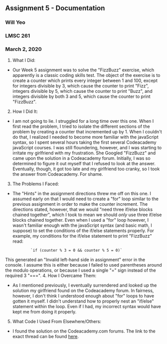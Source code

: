 ## Assignment 5 - Documentation
### Will Yeo
### LMSC 261
### March 2, 2020

1. What I Did:
- Our Week 5 assignment was to solve the  "FizzBuzz" exercise, which apparently is a classic coding skills test. The object of the exercise is to create a counter which prints every integer between 1 and 100, except for integers divisible by 3, which cause the counter to print "Fizz", integers divisible by 5, which cause the counter to print "Buzz", and integers divisible by both 3 and 5, which cause the counter to print "FizzBuzz".
2. How I Did It:
- I am not going to lie. I struggled for a long time over this one. When I first read the problem, I tried to isolate the different sections of the problem by creating a counter that incremented up by 1. When I couldn't do that, I realized I needed to become more familiar with the javaScript syntax, so I spent several hours taking the first several Codeacademy javaScript courses. I was still floundering, however, and I was starting to irritate my girlfriend with my frustration. She Googled "FizzBuzz" and came upon the solution in a Codeacademy forum. Initially, I was so determined to figure it out myself that I refused to look at the answer. Eventually, though, it got too late and my girlfriend too cranky, so I took the answer from Codeacademy. For shame.  
3. The Problems I Faced:
- The "Hints" in the assignment directions threw me off on this one. I assumed early on that I would need to create a "for" loop similar to the previous assignment in order to make the counter increment. The directions stated, however, that we would "need three if/else blocks chained together", which I took to mean we should *only* use three if/else blocks chained together. Even when I used a "for" loop however, I wasn't familiar enough with the javaScript syntax (and basic math, I suppose) to set the conditions of the if/else statements properly. For example, my conditions for the if/else statement to print "FizzBuzz" read:

              `if (counter % 3 = 0 && counter % 5 = 0)`

This generated an "Invalid left-hand side in assignment" error in the console. I assume this is either because I failed to used parentheses around the modulo operations, or because I used a single "=" sign instead of the required 3 "===".
4. How I Overcame Them:
- As I mentioned previously, I eventually surrendered and looked up the solution my girlfriend found on the Codeacademy forum. In fairness, however, I don't think I understood enough about "for" loops to have gotten it myself. I didn't understand how to properly nest an "if/else" statement within the loop. Even if I had, my incorrect syntax would have  kept me from doing it properly.   
5. What Code I Used From Elsewhere/Others:
- I found the solution on the Codeacademy.com forums. The link to the exact thread can be found [here](https://www.codecademy.com/forum_questions/4f97524f1a89c30003000a62).
